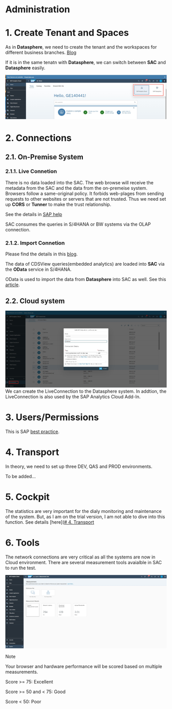 # Administration

# 1. Create Tenant and Spaces

As in **Datasphere**, we need to create the tenant and the workspaces for different business branches. [Blog](https://community.sap.com/t5/technology-blogs-by-members/sap-analytics-cloud-workspaces/ba-p/13531009)

If it is in the same tenatn with **Datasphere**, we can switch between **SAC** and **Datasphere** easily.

![alt text](/SAC/Admin/images/SAC_DS.png)

# 2. Connections

## 2.1. On-Premise System

### 2.1.1. Live Connetion

There is no data loaded into the SAC. The web browse will receive the metadata from the SAC and the data from the on-premeise system. Browsers follow a same-original policy. It forbids web-plages from sending requests to other websites or servers that are not trusted. Thus we need set up **CORS** or **Tunner** to make the trust relationship.

See the details in [SAP help](https://help.sap.com/docs/SAP_ANALYTICS_CLOUD/00f68c2e08b941f081002fd3691d86a7/c1cbf644b0a1434fbb4ea072a0562286.html)

SAC consumes the queries in S/4HANA or BW systems via the OLAP connection.

### 2.1.2. Import Connetion

Please find the details in this [blog](https://community.sap.com/t5/technology-blogs-by-members/import-data-connection-to-sap-s-4hana-in-sap-analytics-cloud-technical/ba-p/13697364).

The data of CDSView queries(embedded analytics) are loaded into **SAC** via the **OData** service in S/4HANA.

OData is used to import the data from **Datasphere** into SAC as well. See this [article](https://www.seaparkconsultancy.com/single-post/uniting-sap-datasphere-with-sap-analytics-cloud-for-data-harmony-revolutionize-your-data-strategy-2).  

## 2.2. Cloud system

![alt text](/SAC/Admin/images/CC.png)
We can create the LiveConnection to the Datasphere system. In addtion, the LiveConnection is also used by the SAP Analytics Cloud Add-In.

# 3. Users/Permissions
This is SAP [best practice](https://help.sap.com/docs/SUPPORT_CONTENT/boc/3354605643.html).

# 4. Transport
In theory, we need to set up three DEV, QAS and PROD environments.

To be added...

# 5. Cockpit
The statistics are very important for the dialy monitoring and maintenance of the system. But, as I am on the trial version, I am not able to dive into this function. See details [here]([# 4. Transport](https://community.sap.com/t5/technology-blogs-by-sap/sap-analytics-cloud-administration-cockpit/ba-p/13515678)

# 6. Tools
The network connections are very critical as all the systems are now in Cloud environment. There are several measurement tools avaialble in SAC to run the test.

![alt text](/SAC/Admin/images/TOOLS1.png)

> [!NOTE]
> Your browser and hardware performance will be scored based on multiple measurements.
> 
> Score >= 75: Excellent
> 
> Score >= 50 and < 75: Good
> 
> Score < 50: Poor



